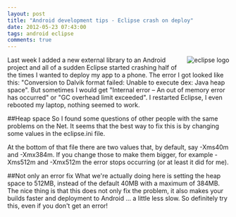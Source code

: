 ```yaml
---
layout: post
title: "Android development tips - Eclipse crash on deploy"
date: 2012-05-23 07:43:00
tags: android eclipse
comments: true
---
```

<img style="float: right; margin: 0 0 5px 10px" alt="eclipse logo" src="{{ site.baseurl }}/files/images/2012/05/eclipse.png" />
Last week I added a new external library to an Android project and all of a sudden Eclipse started crashing half of the times I wanted to deploy my app to a phone. The error I got looked like this: "Conversion to Dalvik format failed: Unable to execute dex: Java heap space". But sometimes I would get "Internal error – An out of memory error has occurred" or "GC overhead limit exceeded". I restarted Eclipse, I even rebooted my laptop, nothing seemed to work.

##Heap space
So I found some questions of other people with the same problems on the Net. It seems that the best way to fix this is by changing some values in the eclipse.ini file.

At the bottom of that file there are two values that, by default, say -Xms40m and -Xmx384m. If you change those to make them bigger, for example -Xms512m and -Xmx512m the error stops occurring (or at least it did for me).

##Not only an error fix
What we're actually doing here is setting the heap space to 512MB, instead of the default 40MB with a maximum of 384MB. The nice thing is that this does not only fix the problem, it also makes your builds faster and deployment to Android ... a little less slow. So definitely try this, even if you don't get an error!
